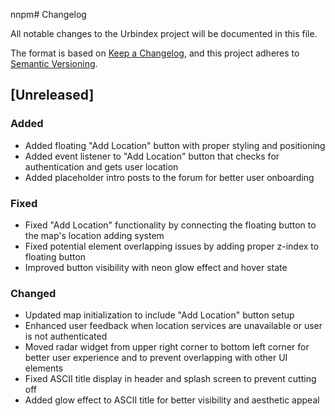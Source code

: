 nnpm# Changelog

All notable changes to the Urbindex project will be documented in this file.

The format is based on [Keep a Changelog](https://keepachangelog.com/en/1.0.0/),
and this project adheres to [Semantic Versioning](https://semver.org/spec/v2.0.0.html).

## [Unreleased]

### Added
- Added floating "Add Location" button with proper styling and positioning
- Added event listener to "Add Location" button that checks for authentication and gets user location
- Added placeholder intro posts to the forum for better user onboarding

### Fixed
- Fixed "Add Location" functionality by connecting the floating button to the map's location adding system
- Fixed potential element overlapping issues by adding proper z-index to floating button
- Improved button visibility with neon glow effect and hover state

### Changed
- Updated map initialization to include "Add Location" button setup
- Enhanced user feedback when location services are unavailable or user is not authenticated
- Moved radar widget from upper right corner to bottom left corner for better user experience and to prevent overlapping with other UI elements
- Fixed ASCII title display in header and splash screen to prevent cutting off
- Added glow effect to ASCII title for better visibility and aesthetic appeal
